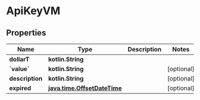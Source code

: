
# ApiKeyVM

## Properties
Name | Type | Description | Notes
------------ | ------------- | ------------- | -------------
**dollarT** | **kotlin.String** |  | 
**&#x60;value&#x60;** | **kotlin.String** |  |  [optional]
**description** | **kotlin.String** |  |  [optional]
**expired** | [**java.time.OffsetDateTime**](java.time.OffsetDateTime.md) |  |  [optional]



